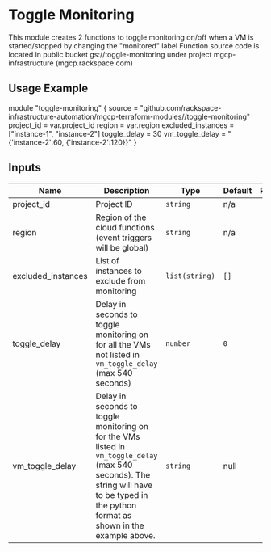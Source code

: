 # Toggle Monitoring

This module creates 2 functions to toggle monitoring on/off when a VM is started/stopped by changing the "monitored" label
Function source code is located in public bucket gs://toggle-monitoring under project mgcp-infrastructure (mgcp.rackspace.com)

## Usage Example

module "toggle-monitoring" {
  source             = "github.com/rackspace-infrastructure-automation/mgcp-terraform-modules//toggle-monitoring"
  project_id         = var.project_id
  region             = var.region
  excluded_instances = ["instance-1", "instance-2"]
  toggle_delay = 30
  vm_toggle_delay = "{'instance-2':60, {'instance-2':120}}"
}

## Inputs

| Name | Description | Type | Default | Required |
|------|-------------|------|---------|:--------:|
| project_id | Project ID | `string` | n/a | yes |
| region | Region of the cloud functions (event triggers will be global) | `string` | n/a | yes |
| excluded_instances | List of instances to exclude from monitoring | `list(string)` | `[]` | no |
| toggle_delay | Delay in seconds to toggle monitoring on for all the VMs not listed in `vm_toggle_delay` (max 540 seconds) | `number` | `0` | no |
| vm_toggle_delay | Delay in seconds to toggle monitoring on for the VMs listed in `vm_toggle_delay` (max 540 seconds). The string will have to be typed in the python format as shown in the example above. | `string` | null | no |